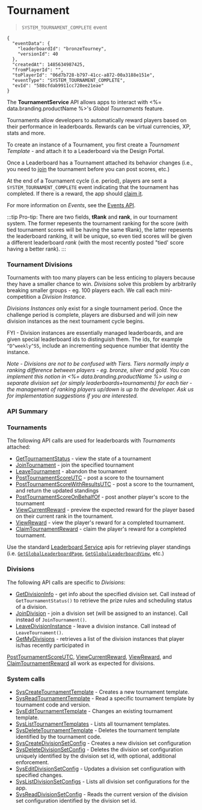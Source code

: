 # Tournament




> `SYSTEM_TOURNAMENT_COMPLETE` event

```json-doc
{
  "eventData": {
    "leaderboardId": "bronzeTourney",
    "versionId": 40
  },
  "createdAt": 1485634987425,
  "fromPlayerId": "",
  "toPlayerId": "06d7b728-b797-41cc-a872-00a3188e151e",
  "eventType": "SYSTEM_TOURNAMENT_COMPLETE",
  "evId": "588cfdab9911cc728ee21eae"
}
```

The **TournamentService** API allows apps to interact with <%= data.branding.productName %>'s *Global Tournaments* feature.

Tournaments allow developers to automatically reward players based on their performance in leaderboards. Rewards can be virtual currencies, XP, stats and more.

To create an instance of a Tournament, you first create a *Tournament Template* - and attach it to a Leaderboard via the Design Portal.

Once a Leaderboard has a Tournament attached its behavior changes (i.e., you need to [join](/api/capi/tournament/jointournament) the tournament before you can post scores, etc.)

At the end of a Tournament cycle (i.e. period), players are sent a `SYSTEM_TOURNAMENT_COMPLETE` event indicating that the tournament has completed. If there is a reward, the app should [claim it](/api/capi/tournament/claimtournamentreward).

For more information on *Events*, see the [Events API](/api/capi/event).


:::tip
Pro-tip: There are two fields, <strong>tRank</strong> and <strong>rank</strong>, in our tournament system. The former repesents the tournament ranking for the score (with tied tournament scores will be having the same tRank), the latter
repesents the leaderboard ranking, it will be unique, so even tied scores will be given a different leaderboard <em>rank</em> (with the most recently posted "tied' score having a better rank).
:::

### Tournament Divisions

Tournaments with too many players can be less enticing to players because they have a smaller chance to win. *Divisions* solve this problem by arbitrarily breaking smaller groups - eg. 100 players each. We call each mini-competition a *Division Instance*.

*Divisions Instances* only exist for a single tournament period. Once the challenge period is complete, players are disbursed and will join new division instances as the next tournament cycle begins.

FYI - Division instances are essentially managed leaderboards, and are given special leaderboard ids to distinguish them. The ids, for example  `^D^weekly^55`, include an incrementing sequence number that identity the instance.

*Note - Divisions are not to be confused with Tiers. Tiers normally imply a ranking difference between players - eg. bronze, silver and gold. You can implement this notion in <%= data.branding.productName %> using a separate division set (or simply leaderboards+tournaments) for each tier - the management of ranking players up/down is up to the developer. Ask us for implementation suggestions if you are interested.*


### API Summary

### Tournaments

The following API calls are used for leaderboards with *Tournaments* attached:

* [GetTournamentStatus](/api/capi/tournament/gettournamentstatus) - view the state of a tournament
* [JoinTournament](/api/capi/tournament/jointournament) - join the specified tournament
* [LeaveTournament](/api/capi/tournament/leavetournament) - abandon the tournament
* [PostTournamentScoreUTC](/api/capi/tournament/posttournamentscoreutc) - post a score to the tournament
* [PostTournamentScoreWithResultsUTC](/api/capi/tournament/posttournamentscorewithresultsutc) - post a score to the tournament, and return the updated standings 
* [PostTournamentScoreOnBehalfOf](/api/capi/tournament/posttournamentscoreonbehalfof) - post another player's score to the tournament
* [ViewCurrentReward](/api/capi/tournament/viewcurrentreward) - preview the expected reward for the player based on their current rank in the tournament.
* [ViewReward](/api/capi/tournament/viewreward) - view the player's reward for a completed tournament. 
* [ClaimTournamentReward](/api/capi/tournament/claimtournamentreward) - claim the player's reward for a completed tournament.

Use the standard [Leaderboard Service](/api/capi/leaderboard) apis for retrieving player standings (i.e. [<code>GetGlobalLeaderboardPage</code>](/api/capi/leaderboard/getgloballeaderboardpage), [<code>GetGlobalLeaderboardView</code>](/api/capi/leaderboard/getgloballeaderboardview), etc.)


### Divisions
The following API calls are specific to *Divisions*:

* [GetDivisionInfo](/api/capi/tournament/getdivisioninfo) - get info about the specified division set. Call instead of `GetTournamentStatus()` to retrieve the prize rules and scheduling status of a division.
* [JoinDivision](/api/capi/tournament/joindivision) - join a division set (will be assigned to an instance). Call instead of `JoinTournament()`.
* [LeaveDivisionInstance](/api/capi/tournament/leavedivisioninstance) - leave a division instance. Call instead of `LeaveTournament()`.
* [GetMyDivisions](/api/capi/tournament/getmydivisions) - retrieves a list of the division instances that player is/has recently participated in

[PostTournamentScoreUTC](/api/capi/tournament/posttournamentscoreutc), [ViewCurrentReward](/api/capi/tournament/viewcurrentreward), [ViewReward](/api/capi/tournament/viewreward), and [ClaimTournamentReward](/api/capi/tournament/claimtournamentreward) all work as expected for divisions.


### System calls
* [SysCreateTournamentTemplate](/api/capi/tournament/syscreatetournamenttemplate) - Creates a new tournament template.
* [SysReadTournamentTemplate](/api/capi/tournament/sysreadtournamenttemplate) - Read a specific tournament template by tournament code and version.
* [SysEditTournamentTemplate](/api/capi/tournament/sysedittournamenttemplate) - Changes an existing tournament template.
* [SysListTournamentTemplates](/api/capi/tournament/syslisttournamenttemplates) - Lists all tournament templates.
* [SysDeleteTournamentTemplate](/api/capi/tournament/sysdeletetournamenttemplate) - Deletes the tournament template identified by the tournament code.
* [SysCreateDivisionSetConfig](/api/capi/tournament/syscreatedivisionsetconfig) - Creates a new division set configuration
* [SysDeleteDivisionSetConfig](/api/capi/tournament/sysdeletedivisionsetconfig) - Deletes the division set configuration uniquely identified by the division set id, with optional, additional enforcement.
* [SysEditDivisionSetConfig](/api/capi/tournament/syseditdivisionsetconfig) - Updates a division set configuration with specified changes.
* [SysListDivisionSetConfigs](/api/capi/tournament/syslistdivisionsetconfigs) - Lists all division set configurations for the app.
* [SysReadDivisionSetConfig](/api/capi/tournament/sysreaddivisionsetconfig) - Reads the current version of the division set configuration identified by the division set id.

<DocCardList />